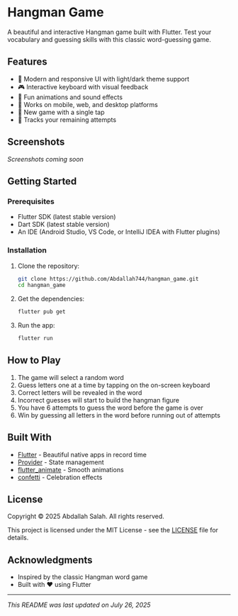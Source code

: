 # Hangman Game

A beautiful and interactive Hangman game built with Flutter. Test your vocabulary and guessing skills with this classic word-guessing game.

## Features

- 🎨 Modern and responsive UI with light/dark theme support
- 🎮 Interactive keyboard with visual feedback
- 🎉 Fun animations and sound effects
- 📱 Works on mobile, web, and desktop platforms
- 🔄 New game with a single tap
- 🎯 Tracks your remaining attempts

## Screenshots

*Screenshots coming soon*

## Getting Started

### Prerequisites

- Flutter SDK (latest stable version)
- Dart SDK (latest stable version)
- An IDE (Android Studio, VS Code, or IntelliJ IDEA with Flutter plugins)

### Installation

1. Clone the repository:
   ```bash
   git clone https://github.com/Abdallah744/hangman_game.git
   cd hangman_game
   ```

2. Get the dependencies:
   ```bash
   flutter pub get
   ```

3. Run the app:
   ```bash
   flutter run
   ```

## How to Play

1. The game will select a random word
2. Guess letters one at a time by tapping on the on-screen keyboard
3. Correct letters will be revealed in the word
4. Incorrect guesses will start to build the hangman figure
5. You have 6 attempts to guess the word before the game is over
6. Win by guessing all letters in the word before running out of attempts

## Built With

- [Flutter](https://flutter.dev/) - Beautiful native apps in record time
- [Provider](https://pub.dev/packages/provider) - State management
- [flutter_animate](https://pub.dev/packages/flutter_animate) - Smooth animations
- [confetti](https://pub.dev/packages/confetti) - Celebration effects

## License

Copyright © 2025 Abdallah Salah. All rights reserved.

This project is licensed under the MIT License - see the [LICENSE](LICENSE) file for details.

## Acknowledgments

- Inspired by the classic Hangman word game
- Built with ❤️ using Flutter

---

*This README was last updated on July 26, 2025*
